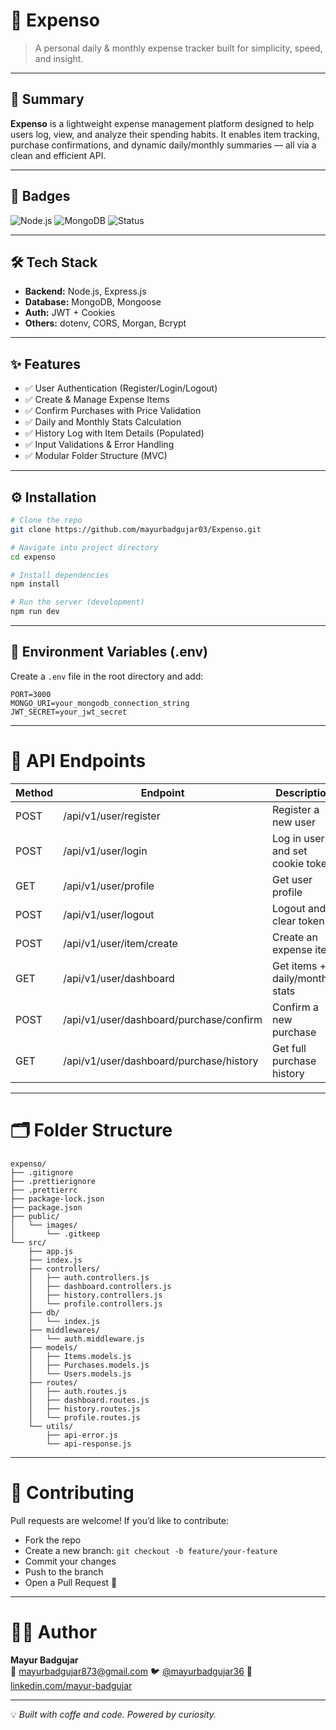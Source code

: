 # 💸 Expenso

> A personal daily & monthly expense tracker built for simplicity, speed, and insight.

---

## 🚀 Summary

**Expenso** is a lightweight expense management platform designed to help users log, view, and analyze their spending habits. It enables item tracking, purchase confirmations, and dynamic daily/monthly summaries — all via a clean and efficient API.

---

## 📛 Badges

![Node.js](https://img.shields.io/badge/Node.js-18.x-green?style=flat-square)
![MongoDB](https://img.shields.io/badge/MongoDB-Mongoose-brightgreen?style=flat-square)
![Status](https://img.shields.io/badge/Status-Active-blue?style=flat-square)

---

## 🛠 Tech Stack

- **Backend:** Node.js, Express.js
- **Database:** MongoDB, Mongoose
- **Auth:** JWT + Cookies
- **Others:** dotenv, CORS, Morgan, Bcrypt

---

## ✨ Features

- ✅ User Authentication (Register/Login/Logout)
- ✅ Create & Manage Expense Items
- ✅ Confirm Purchases with Price Validation
- ✅ Daily and Monthly Stats Calculation
- ✅ History Log with Item Details (Populated)
- ✅ Input Validations & Error Handling
- ✅ Modular Folder Structure (MVC)

---

## ⚙️ Installation

```bash
# Clone the repo
git clone https://github.com/mayurbadgujar03/Expenso.git

# Navigate into project directory
cd expenso

# Install dependencies
npm install

# Run the server (development)
npm run dev
```

---

## 🔐 Environment Variables (.env)

Create a `.env` file in the root directory and add:

```env
PORT=3000
MONGO_URI=your_mongodb_connection_string
JWT_SECRET=your_jwt_secret
```

---

# 📡 API Endpoints

| Method | Endpoint                                      | Description                         |
|--------|-----------------------------------------------|-------------------------------------|
| POST   | /api/v1/user/register                         | Register a new user                 |
| POST   | /api/v1/user/login                            | Log in user and set cookie token    |
| GET    | /api/v1/user/profile                          | Get user profile                    |
| POST   | /api/v1/user/logout                           | Logout and clear token              |
| POST   | /api/v1/user/item/create                      | Create an expense item              |
| GET    | /api/v1/user/dashboard                        | Get items + daily/monthly stats     |
| POST   | /api/v1/user/dashboard/purchase/confirm       | Confirm a new purchase              |
| GET    | /api/v1/user/dashboard/purchase/history       | Get full purchase history           |

---

# 🗂 Folder Structure

```
expenso/
├── .gitignore
├── .prettierignore
├── .prettierrc
├── package-lock.json
├── package.json
├── public/
│   └── images/
│       └── .gitkeep
└── src/
    ├── app.js
    ├── index.js
    ├── controllers/
    │   ├── auth.controllers.js
    │   ├── dashboard.controllers.js
    │   ├── history.controllers.js
    │   └── profile.controllers.js
    ├── db/
    │   └── index.js
    ├── middlewares/
    │   └── auth.middleware.js
    ├── models/
    │   ├── Items.models.js
    │   ├── Purchases.models.js
    │   └── Users.models.js
    ├── routes/
    │   ├── auth.routes.js
    │   ├── dashboard.routes.js
    │   ├── history.routes.js
    │   └── profile.routes.js
    └── utils/
        ├── api-error.js
        └── api-response.js

```

---

# 🤝 Contributing

Pull requests are welcome! If you’d like to contribute:

- Fork the repo  
- Create a new branch: `git checkout -b feature/your-feature`  
- Commit your changes  
- Push to the branch  
- Open a Pull Request 🚀  

---

# 👨‍💻 Author

**Mayur Badgujar**  
📧 <mayurbadgujar873@gmail.com> 
🐦 [@mayurbadgujar36](https://x.com/mayurbadgujar36)
📎 [linkedin.com/mayur-badgujar](https://www.linkedin.com/in/mayur-badgujar-060a7927b/)  

---

💡 _Built with coffe and code. Powered by curiosity._
